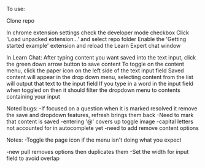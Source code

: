 To use:

Clone repo

In chrome extension settings check the developer mode checkbox
Click 'Load unpacked extension...' and select repo folder
Enable the 'Getting started example' extension and reload the Learn Expert chat window

In Learn Chat:
After typing content you want saved into the text input, click the green down arrow button to save content
To toggle on the content menu, click the paper icon on the left side of the text input field
Saved content will appear in the drop down menu, selecting content from the list will output that text to the input field
If you type in a word in the input field when toggled on then it should filter the dropdown menu to contents containing your input

Noted bugs:
-If focused on a question when it is marked resolved it remove the save and dropdown features, refresh brings them back
-Need to mark that content is saved
-entering '@' covers up toggle image
-capital letters not accounted for in autocomplete yet
-need to add remove content options

Notes:
-Toggle the page icon if the menu isn't doing what you expect

-new pull removes options then duplicates them
-Set the width for input field to avoid overlap
